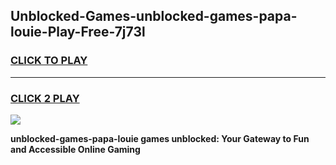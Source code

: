 
## Unblocked-Games-unblocked-games-papa-louie-Play-Free-7j73l
<h3>
<a href="https://premium76.site?title=unblocked-games-papa-louie&ref=10A">CLICK TO PLAY</a></h3>
<hr>

<h3>
<a href="https://premium76.site?title=unblocked-games-papa-louie&ref=10A">CLICK 2 PLAY</a>
  
</h3>

<a href="https://premium76.site?title=unblocked-games-papa-louie&ref=10A"><img src="https://clearcache.store/games.png"></a>


**unblocked-games-papa-louie games unblocked: Your Gateway to Fun and Accessible Online Gaming**
